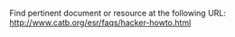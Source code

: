 Find pertinent document or resource at the following URL:
http://www.catb.org/esr/faqs/hacker-howto.html
